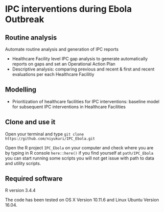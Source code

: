 # IPC interventions during Ebola Outbreak


<!-- Created by David Niyukuri, December 2019 -->

## Routine analysis

Automate routine analysis and generation of IPC reports

* Healthcare Facility level IPC gap analysis to generate automatically reports on gaps and set an Operational Action Plan
* Descriptive analysis: comparing previous and recent & first and recent evaluations per each Healthcare Facilitiy

## Modelling

* Prioritization of healthcare facilities for IPC interventions: baseline model for subsequent IPC interventions in Healthcare Facilities


## Clone and use it

Open your terminal and type `git clone https://github.com/niyukuri/IPC_Ebola.git`

Open the R project `IPC_Ebola` on your computer and check where you are by typing in R console `here::here()` if you find yourself at `path/IPC_Ebola` you can start running some scripts you will not get issue with path to data and utility scripts.


## Required software

R version 3.4.4

The code has been tested on OS X Version 10.11.6 and Linux Ubuntu Version 16.04.
